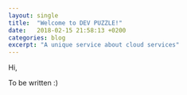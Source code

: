 ```yaml
---
layout: single
title:  "Welcome to DEV PUZZLE!"
date:   2018-02-15 21:58:13 +0200
categories: blog 
excerpt: "A unique service about cloud services"
---
```

Hi,

To be written :)
